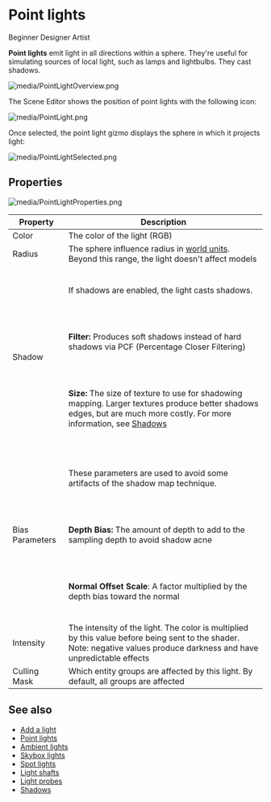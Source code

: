 # Point lights

<span class="badge text-bg-primary">Beginner</span>
<span class="badge text-bg-success">Designer</span>
<span class="badge text-bg-success">Artist</span>

**Point lights** emit light in all directions within a sphere. They're useful for simulating sources of local light, such as lamps and lightbulbs. They cast shadows.

![media/PointLightOverview.png](media/PointLightOverview.png) 

The Scene Editor shows the position of point lights with the following icon:

![media/PointLight.png](media/PointLight.png) 

Once selected, the point light gizmo displays the sphere in which it projects light:

![media/PointLightSelected.png](media/PointLightSelected.png)

## Properties

![media/PointLightProperties.png](media/PointLightProperties.png) 

| Property            | Description                                                        
| ------------------- | ------------------ 
| Color               | The color of the light (RGB)
| Radius              | The sphere influence radius in [world units](../../game-studio/world-units.md). Beyond this range, the light doesn't affect models
| Shadow             | <p><br>If shadows are enabled, the light casts shadows.</p></br><p><br> **Filter:** Produces soft shadows instead of hard shadows via PCF (Percentage Closer Filtering) </p></br> <p><br>**Size:** The size of texture to use for shadowing mapping. Larger textures produce better shadows edges, but are much more costly. For more information, see [Shadows](shadows.md)</p></br>
| Bias Parameters     | <p><br>These parameters are used to avoid some artifacts of the shadow map technique.</p></br> <p><br>**Depth Bias:** The amount of depth to add to the sampling depth to avoid shadow acne</p></br> <p><br>**Normal Offset Scale**: A factor multiplied by the depth bias toward the normal </p></br>
| Intensity           | The intensity of the light. The color is multiplied by this value before being sent to the shader. Note: negative values produce darkness and have unpredictable effects
| Culling Mask        | Which entity groups are affected by this light. By default, all groups are affected

## See also

* [Add a light](add-a-light.md)
* [Point lights](point-lights.md)
* [Ambient lights](ambient-lights.md)
* [Skybox lights](skybox-lights.md)
* [Spot lights](spot-lights.md)
* [Light shafts](light-shafts.md)
* [Light probes](light-probes.md)
* [Shadows](shadows.md)